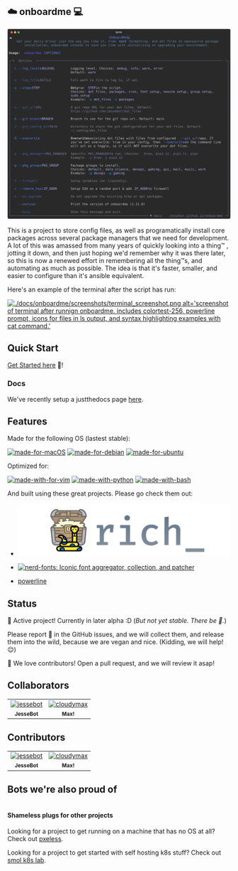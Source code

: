 ## ☁️  onboard**me** 💻

[![./docs/onboardme/screenshots/help_text.svg alt='screenshot of full output of onboardme --help](https://raw.githubusercontent.com/jessebot/onboardme/main/docs/onboardme/screenshots/help_text.svg)](https://raw.githubusercontent.com/jessebot/onboardme/main/docs/onboardme/screenshots/help_text.svg)

This is a project to store config files, as well as programatically install core packages across several package managers that we need for development. A lot of this was amassed from many years of quickly looking into a thing™️ , jotting it down, and then just hoping we'd remember why it was there later, so this is now a renewed effort in remembering all the thing™️s, and automating as much as possible. The idea is that it's faster, smaller, and easier to configure than it's ansible equivalent.

Here's an example of the terminal after the script has run:

[![./docs/onboardme/screenshots/terminal_screenshot.png alt='screenshot of terminal after runnign onboardme. includes colortest-256, powerline prompt, icons for files in ls output, and syntax highlighting examples with cat command.'](https://raw.githubusercontent.com/jessebot/onboardme/main/docs/onboardme/screenshots/terminal_screenshot.png)](https://raw.githubusercontent.com/jessebot/onboardme/main/docs/onboardme/screenshots/terminal_screenshot.png)


## Quick Start
[Get Started here](https://jessebot.github.io/onboardme/onboardme/getting-started) 💙!


### Docs
We've recently setup a justthedocs page [here](https://jessebot.github.io/onboardme/).


## Features
Made for the following OS (lastest stable):

[![made-for-macOS](https://img.shields.io/badge/mac%20os-000000?style=for-the-badge&logo=apple&logoColor=white)](https://wikiless.org/wiki/MacOS?lang=en)
[![made-for-debian](https://img.shields.io/badge/Debian-A81D33?style=for-the-badge&logo=debian&logoColor=white)](https://www.debian.org/)
[![made-for-ubuntu](https://img.shields.io/badge/Ubuntu-E95420?style=for-the-badge&logo=ubuntu&logoColor=white)](https://ubuntu.com/)

Optimized for:

[![made-with-for-vim](https://img.shields.io/badge/VIM-%2311AB00.svg?&style=for-the-badge&logo=vim&logoColor=white)](https://www.vim.org/)
[![made-with-python](https://img.shields.io/badge/Python-FFD43B?style=for-the-badge&logo=python&logoColor=blue)](https://www.python.org/)
[![made-with-bash](https://img.shields.io/badge/GNU%20Bash-4EAA25?style=for-the-badge&logo=GNU%20Bash&logoColor=white)](https://www.gnu.org/software/bash/)

And built using these great projects. Please go check them out:

- [![rich](https://github.com/textualize/rich/raw/master/imgs/logo.svg)](https://github.com/Textualize/rich/tree/master)

- [![nerd-fonts: Iconic font aggregator, collection, and patcher](https://raw.githubusercontent.com/ryanoasis/nerd-fonts/raw/master/images/nerd-fonts-logo.svg)](https://github.com/ryanoasis/nerd-fonts)

- [powerline](https://powerline.readthedocs.io/en/master/overview.html)

## Status

🎉 Active project! Currently in later alpha :D (*But not yet stable. There be 🐛.*)

Please report 🐛 in the GitHub issues, and we will collect them, 
and release them into the wild, because we are vegan and nice.
(Kidding, we will help! 😌)

💙 We love contributors! Open a pull request, and we will review it asap!

## Collaborators

<!-- readme: collaborators -start -->
<table>
<tr>
    <td align="center">
        <a href="https://github.com/jessebot">
            <img src="https://avatars.githubusercontent.com/u/2389292?v=4" width="100;" alt="jessebot"/>
            <br />
            <sub><b>JesseBot</b></sub>
        </a>
    </td>
    <td align="center">
        <a href="https://github.com/cloudymax">
            <img src="https://avatars.githubusercontent.com/u/84841307?v=4" width="100;" alt="cloudymax"/>
            <br />
            <sub><b>Max!</b></sub>
        </a>
    </td></tr>
</table>
<!-- readme: collaborators -end -->

## Contributors

<!-- readme: contributors -start -->
<table>
<tr>
    <td align="center">
        <a href="https://github.com/jessebot">
            <img src="https://avatars.githubusercontent.com/u/2389292?v=4" width="100;" alt="jessebot"/>
            <br />
            <sub><b>JesseBot</b></sub>
        </a>
    </td>
    <td align="center">
        <a href="https://github.com/cloudymax">
            <img src="https://avatars.githubusercontent.com/u/84841307?v=4" width="100;" alt="cloudymax"/>
            <br />
            <sub><b>Max!</b></sub>
        </a>
    </td></tr>
</table>
<!-- readme: contributors -end -->

## Bots we're also proud of

<!-- readme: bots -start -->
<table>
</table>
<!-- readme: bots -end -->


#### Shameless plugs for other projects
Looking for a project to get running on a machine that has no OS at all?
Check out [pxeless](https://github.com/cloudymax/pxeless).

Looking for a project to get started with self hosting k8s stuff?
Check out [smol k8s lab](https://github.com/jessebot/smol_k8s_lab).
